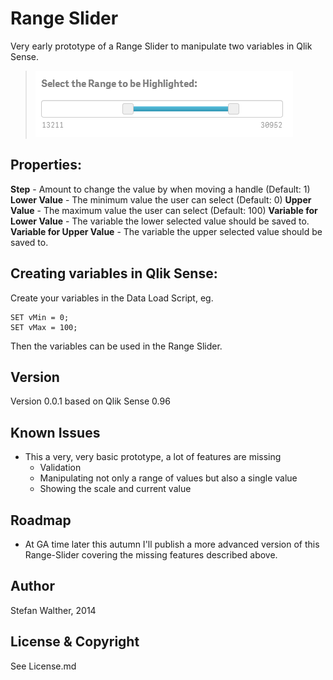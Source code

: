 # Range Slider

Very early prototype of a Range Slider to manipulate two variables in Qlik Sense.


> ![](docs/img/RangeSlider_Basic.png)

## Properties:

**Step** - Amount to change the value by when moving a handle (Default: 1)
**Lower Value** - The minimum value the user can select (Default: 0)
**Upper Value** - The maximum value the user can select (Default: 100)
**Variable for Lower Value** - The variable the lower selected value should be saved to.
**Variable for Upper Value** - The variable the upper selected value should be saved to.

## Creating variables in Qlik Sense:
Create your variables in the Data Load Script, eg.

	SET vMin = 0;
	SET vMax = 100;

Then the variables can be used in the Range Slider.

## Version
Version 0.0.1 based on Qlik Sense 0.96

## Known Issues
* This a very, very basic prototype, a lot of features are missing
	* Validation
	* Manipulating not only a range of values but also a single value
	* Showing the scale and current value

## Roadmap
* At GA time later this autumn I'll publish a more advanced version of this Range-Slider covering the missing features described above.

## Author
Stefan Walther, 2014

## License & Copyright
See License.md

